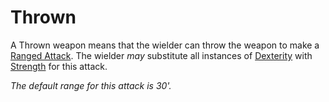 # Thrown

A Thrown weapon means that the wielder can throw the weapon to make a [Ranged Attack](../../Game%20Procedures/Combat/Ranged%20Attack.md). The wielder *may* substitute all instances of [Dexterity](../../../../Player%20Characters/Chosen%20Statistics/Dexterity.md) with [Strength](../../../../Player%20Characters/Chosen%20Statistics/Strength.md) for this attack.

*The default range for this attack is 30'.*
